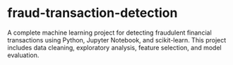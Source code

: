 # fraud-transaction-detection
A complete machine learning project for detecting fraudulent financial transactions using Python, Jupyter Notebook, and scikit-learn. This project includes data cleaning, exploratory analysis, feature selection, and model evaluation.
